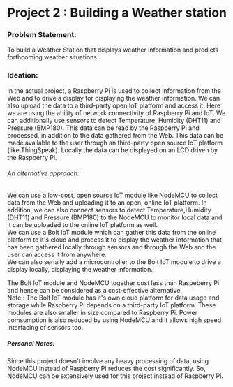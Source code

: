 # Project 2 : Building a Weather station 
### Problem Statement:
To build a Weather Station that displays weather information and predicts forthcoming weather situations.     
### Ideation:
In the actual project, a Raspberry Pi is used to collect information from the Web and to drive a display for displaying the weather information. We can also upload the data to a third-party open IoT platform and access it. Here we are using the ability of network connectivity of Raspberry Pi and IoT. We can additionally use sensors to detect Temperature, Humidity (DHT11) and Pressure (BMP180). This data can be read by the Raspberry Pi and processed, in addition to the data gathered from the Web. This data can be made available to the user through an third-party open source IoT platform (like ThingSpeak). Locally the data can be displayed on an LCD driven by the Raspberry Pi.
###### An alternative approach: 
We can use a low-cost, open source IoT module like NodeMCU to collect data from the Web and uploading it to an open, online IoT platform. In addition, we can also connect sensors to detect Temperature,Humidity (DHT11) and Pressure (BMP180) to the NodeMCU to monitor local data and it can be uploaded to the online IoT platform as well.      
We can use a Bolt IoT module which can gather this data from the online platform to it's cloud and process it to display the weather information that has been gathered locally through sensors and through the Web and the user can access it from anywhere.    
We can also serially add a microcontroller to the Bolt IoT module to drive a display locally, displaying the weather information.    

The Bolt IoT module and NodeMCU together cost less than Raspeberry Pi and hence can be considered as a cost-effective alternative.   
Note : The Bolt IoT module has it's own cloud platform for data usage and storage while Raspberry Pi depends on a third-party IoT platform.
These modules are also smaller in size compared to Raspberry Pi. Power comsumption is also reduced by using NodeMCU and it allows high speed interfacing of sensors too.   
##### Personal Notes:
Since this project doesn't involve any heavy processing of data, using NodeMCU instead of Raspberry Pi reduces the cost significantly. So, NodeMCU can be extensively used for this project instead of Raspberry Pi.  



                              
